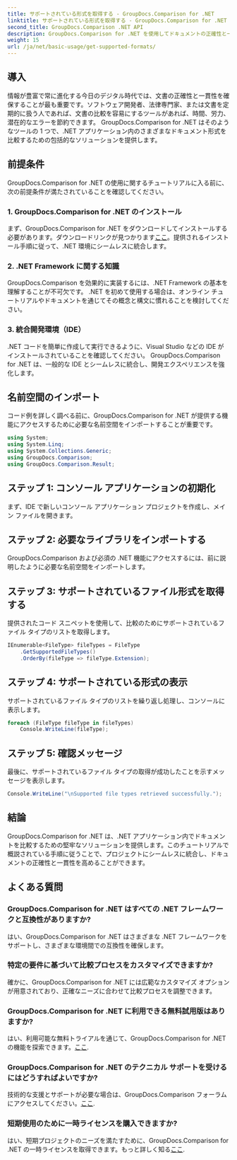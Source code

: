```yaml
---
title: サポートされている形式を取得する - GroupDocs.Comparison for .NET
linktitle: サポートされている形式を取得する - GroupDocs.Comparison for .NET
second_title: GroupDocs.Comparison .NET API
description: GroupDocs.Comparison for .NET を使用してドキュメントの正確性と一貫性を強化します。この強力なツールを .NET アプリケーションにシームレスに統合します。
weight: 15
url: /ja/net/basic-usage/get-supported-formats/
---
```

## 導入
情報が豊富で常に進化する今日のデジタル時代では、文書の正確性と一貫性を確保することが最も重要です。ソフトウェア開発者、法律専門家、または文書を定期的に扱う人であれば、文書の比較を容易にするツールがあれば、時間、労力、潜在的なエラーを節約できます。 GroupDocs.Comparison for .NET はそのようなツールの 1 つで、.NET アプリケーション内のさまざまなドキュメント形式を比較するための包括的なソリューションを提供します。
## 前提条件
GroupDocs.Comparison for .NET の使用に関するチュートリアルに入る前に、次の前提条件が満たされていることを確認してください。
### 1. GroupDocs.Comparison for .NET のインストール
まず、GroupDocs.Comparison for .NET をダウンロードしてインストールする必要があります。ダウンロードリンクが見つかります[ここ](https://releases.groupdocs.com/comparison/net/)。提供されるインストール手順に従って、.NET 環境にシームレスに統合します。
### 2. .NET Framework に関する知識
GroupDocs.Comparison を効果的に実装するには、.NET Framework の基本を理解することが不可欠です。 .NET を初めて使用する場合は、オンライン チュートリアルやドキュメントを通じてその概念と構文に慣れることを検討してください。
### 3. 統合開発環境（IDE）
.NET コードを簡単に作成して実行できるように、Visual Studio などの IDE がインストールされていることを確認してください。 GroupDocs.Comparison for .NET は、一般的な IDE とシームレスに統合し、開発エクスペリエンスを強化します。

## 名前空間のインポート
コード例を詳しく調べる前に、GroupDocs.Comparison for .NET が提供する機能にアクセスするために必要な名前空間をインポートすることが重要です。
```csharp
using System;
using System.Linq;
using System.Collections.Generic;
using GroupDocs.Comparison;
using GroupDocs.Comparison.Result;
```

## ステップ 1: コンソール アプリケーションの初期化
まず、IDE で新しいコンソール アプリケーション プロジェクトを作成し、メイン ファイルを開きます。
## ステップ 2: 必要なライブラリをインポートする
GroupDocs.Comparison および必須の .NET 機能にアクセスするには、前に説明したように必要な名前空間をインポートします。
## ステップ 3: サポートされているファイル形式を取得する
提供されたコード スニペットを使用して、比較のためにサポートされているファイル タイプのリストを取得します。
```csharp
IEnumerable<FileType> fileTypes = FileType
    .GetSupportedFileTypes()
    .OrderBy(fileType => fileType.Extension);
```
## ステップ 4: サポートされている形式の表示
サポートされているファイル タイプのリストを繰り返し処理し、コンソールに表示します。
```csharp
foreach (FileType fileType in fileTypes)
    Console.WriteLine(fileType);
```
## ステップ 5: 確認メッセージ
最後に、サポートされているファイル タイプの取得が成功したことを示すメッセージを表示します。
```csharp
Console.WriteLine("\nSupported file types retrieved successfully.");
```

## 結論
GroupDocs.Comparison for .NET は、.NET アプリケーション内でドキュメントを比較するための堅牢なソリューションを提供します。このチュートリアルで概説されている手順に従うことで、プロジェクトにシームレスに統合し、ドキュメントの正確性と一貫性を高めることができます。
## よくある質問
### GroupDocs.Comparison for .NET はすべての .NET フレームワークと互換性がありますか?
はい、GroupDocs.Comparison for .NET はさまざまな .NET フレームワークをサポートし、さまざまな環境間での互換性を確保します。
### 特定の要件に基づいて比較プロセスをカスタマイズできますか?
確かに、GroupDocs.Comparison for .NET には広範なカスタマイズ オプションが用意されており、正確なニーズに合わせて比較プロセスを調整できます。
### GroupDocs.Comparison for .NET に利用できる無料試用版はありますか?
はい、利用可能な無料トライアルを通じて、GroupDocs.Comparison for .NET の機能を探索できます。[ここ](https://releases.groupdocs.com/).
### GroupDocs.Comparison for .NET のテクニカル サポートを受けるにはどうすればよいですか?
技術的な支援とサポートが必要な場合は、GroupDocs.Comparison フォーラムにアクセスしてください。[ここ](https://forum.groupdocs.com/c/comparison/12).
### 短期使用のために一時ライセンスを購入できますか?
はい、短期プロジェクトのニーズを満たすために、GroupDocs.Comparison for .NET の一時ライセンスを取得できます。もっと詳しく知る[ここ](https://purchase.groupdocs.com/temporary-license/).